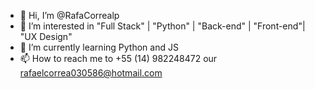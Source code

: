- 👋 Hi, I’m @RafaCorrealp
- 👀 I’m interested in "Full Stack" | "Python" | "Back-end" | "Front-end"| "UX Design"
- 🌱 I’m currently learning Python and JS
- 📫 How to reach me to +55 (14) 982248472 our rafaelcorrea030586@hotmail.com


<!---
RafaCorrealp/RafaCorrealp is a ✨ special ✨ repository because its `README.md` (this file) appears on your GitHub profile.
You can click the Preview link to take a look at your changes.
--->
